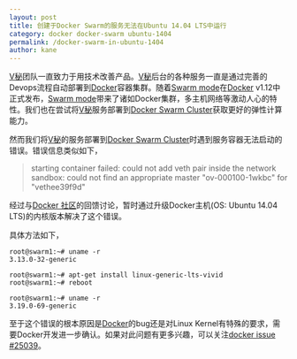 ```yaml
---
layout: post
title: 创建于Docker Swarm的服务无法在Ubuntu 14.04 LTS中运行
category: docker docker-swarm ubuntu-1404
permalink: /docker-swarm-in-ubuntu-1404
author: kane
---
```


[V秘][vme]团队一直致力于用技术改善产品。[V秘][vme]后台的各种服务一直是通过完善的Devops流程自动部署到[Docker][docker]容器集群。随着[Swarm mode][docker swarm mode]在[Docker][docker] v1.12中正式发布，[Swarm mode][docker swarm mode]带来了诸如Docker集群，多主机网络等激动人心的特性。我们也在尝试将[V秘][vme]服务部署到[Docker Swarm Cluster][docker swarm mode]获取更好的弹性计算能力。

然而我们将[V秘][vme]的服务部署到[Docker Swarm Cluster][docker swarm mode]时遇到服务容器无法启动的错误。错误信息类似如下，

> starting container failed: could not add veth pair inside the network sandbox: could not find an appropriate master \"ov-000100-1wkbc\" for \"vethee39f9d\"

<!-- more -->

经过与[Docker 社区][docker issues]的回馈讨论，暂时通过升级Docker主机(OS: Ubuntu 14.04 LTS)的内核版本解决了这个错误。

具体方法如下，

	root@swarm1:~# uname -r 
	3.13.0-32-generic
	
	root@swarm1:~# apt-get install linux-generic-lts-vivid
	root@swarm1:~# reboot
	
	root@swarm1:~# uname -r
	3.19.0-69-generic

至于这个错误的根本原因是[Docker][docker]的bug还是对Linux Kernel有特殊的要求，需要Docker开发进一步确认。如果对此问题有更多兴趣，可以关注[docker issue #25039][docker #25039]。

[vme]: https://vme360.com
[docker]: https://www.docker.com
[docker swarm mode]: https://docs.docker.com/engine/swarm/
[docker issues]: https://github.com/docker/docker/issues
[docker #25039]: https://github.com/docker/docker/issues/25039
